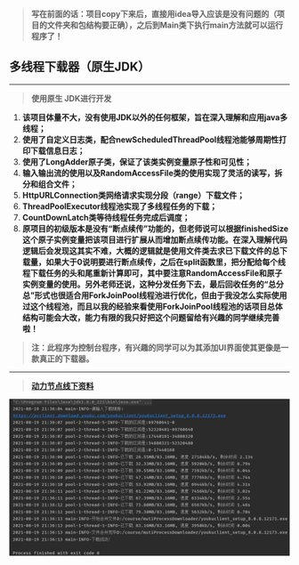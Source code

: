 > **写在前面的话：项目copy下来后，直接用idea导入应该是没有问题的（项目的文件夹和包结构要正确），之后到Main类下执行main方法就可以运行程序了！**
## 多线程下载器（**原生JDK**）
***
> **使用原生 JDK进行开发**
1. **该项目体量不大，没有使用JDK以外的任何框架，旨在深入理解和应用java多线程；**        
2. **使用了自定义日志类，配合newScheduledThreadPool线程池能够周期性打印下载信息日志；** 
3. **使用了LongAdder原子类，保证了该类实例变量原子性和可见性；**
4. **输入输出流的使用以及RandomAccessFile类的使用实现了灵活的读写，拆分和组合文件；**   
5. **HttpURLConnection类网络请求实现分段（range）下载文件；**   
6. **ThreadPoolExecutor线程池实现了多线程任务的下载；**
7. **CountDownLatch类等待线程任务完成后调度；**
8. **原项目的初级版本是没有“断点续传”功能的，但老师说可以根据finishedSize这个原子实例变量把该项目进行扩展从而增加断点续传功能。在深入理解代码逻辑后会发现这其实不难，大概的逻辑就是使用文件类去求已下载文件的总下载量，如果大于0说明要进行断点续传，之后在split函数里，把分配给每个线程下载任务的头和尾重新计算即可，其中要注意RandomAccessFile和原子实例变量的使用。另外老师还说，这种分发任务下去，最后回收任务的“总分总”形式也很适合用ForkJoinPool线程池进行优化，但由于我没怎么实际使用过这个线程池，而且以我的经验来看使用ForkJoinPool线程池的话项目总体结构可能会大改，能力有限的我只好把这个问题留给有兴趣的同学继续完善啦！**
> **注：此程序为控制台程序，有兴趣的同学可以为其添加UI界面使其更像是一款真正的下载器。** 
***
> **[动力节点线下资料](http://www.bjpowernode.com/javavideo/235.html)**

![示例图片](/pictureForExample/show.png)